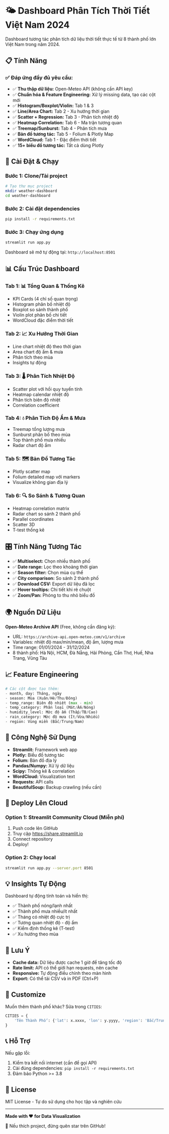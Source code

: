 # 🌤️ Dashboard Phân Tích Thời Tiết Việt Nam 2024

Dashboard tương tác phân tích dữ liệu thời tiết thực tế từ 8 thành phố lớn Việt Nam trong năm 2024.

## 📋 Tính Năng

### ✅ Đáp ứng đầy đủ yêu cầu:

- ✅ **Thu thập dữ liệu:** Open-Meteo API (không cần API key)
- ✅ **Chuẩn hóa & Feature Engineering:** Xử lý missing data, tạo các cột mới
- ✅ **Histogram/Boxplot/Violin:** Tab 1 & 3
- ✅ **Line/Area Chart:** Tab 2 - Xu hướng thời gian
- ✅ **Scatter + Regression:** Tab 3 - Phân tích nhiệt độ
- ✅ **Heatmap Correlation:** Tab 6 - Ma trận tương quan
- ✅ **Treemap/Sunburst:** Tab 4 - Phân tích mưa
- ✅ **Bản đồ tương tác:** Tab 5 - Folium & Plotly Map
- ✅ **WordCloud:** Tab 1 - Đặc điểm thời tiết
- ✅ **15+ biểu đồ tương tác:** Tất cả dùng Plotly

## 🚀 Cài Đặt & Chạy

### Bước 1: Clone/Tải project

```bash
# Tạo thư mục project
mkdir weather-dashboard
cd weather-dashboard
```

### Bước 2: Cài đặt dependencies

```bash
pip install -r requirements.txt
```

### Bước 3: Chạy ứng dụng

```bash
streamlit run app.py
```

Dashboard sẽ mở tự động tại: `http://localhost:8501`

## 📊 Cấu Trúc Dashboard

### Tab 1: 📊 Tổng Quan & Thống Kê
- KPI Cards (4 chỉ số quan trọng)
- Histogram phân bố nhiệt độ
- Boxplot so sánh thành phố
- Violin plot phân bố chi tiết
- WordCloud đặc điểm thời tiết

### Tab 2: 📈 Xu Hướng Thời Gian
- Line chart nhiệt độ theo thời gian
- Area chart độ ẩm & mưa
- Phân tích theo mùa
- Insights tự động

### Tab 3: 🌡️ Phân Tích Nhiệt Độ
- Scatter plot với hồi quy tuyến tính
- Heatmap calendar nhiệt độ
- Phân tích biên độ nhiệt
- Correlation coefficient

### Tab 4: 💧 Phân Tích Độ Ẩm & Mưa
- Treemap tổng lượng mưa
- Sunburst phân bố theo mùa
- Top thành phố mưa nhiều
- Radar chart độ ẩm

### Tab 5: 🗺️ Bản Đồ Tương Tác
- Plotly scatter map
- Folium detailed map với markers
- Visualize không gian địa lý

### Tab 6: 🔍 So Sánh & Tương Quan
- Heatmap correlation matrix
- Radar chart so sánh 2 thành phố
- Parallel coordinates
- Scatter 3D
- T-test thống kê

## 🎛️ Tính Năng Tương Tác

- ✅ **Multiselect:** Chọn nhiều thành phố
- ✅ **Date range:** Lọc theo khoảng thời gian
- ✅ **Season filter:** Chọn mùa cụ thể
- ✅ **City comparison:** So sánh 2 thành phố
- ✅ **Download CSV:** Export dữ liệu đã lọc
- ✅ **Hover tooltips:** Chi tiết khi rê chuột
- ✅ **Zoom/Pan:** Phóng to thu nhỏ biểu đồ

## 🌍 Nguồn Dữ Liệu

**Open-Meteo Archive API** (Free, không cần đăng ký):
- URL: `https://archive-api.open-meteo.com/v1/archive`
- Variables: nhiệt độ max/min/mean, độ ẩm, lượng mưa
- Time range: 01/01/2024 - 31/12/2024
- 8 thành phố: Hà Nội, HCM, Đà Nẵng, Hải Phòng, Cần Thơ, Huế, Nha Trang, Vũng Tàu

## 📈 Feature Engineering

```python
# Các cột được tạo thêm:
- month, day: Tháng, ngày
- season: Mùa (Xuân/Hè/Thu/Đông)
- temp_range: Biên độ nhiệt (max - min)
- temp_category: Phân loại (Mát/Ấm/Nóng)
- humidity_level: Mức độ ẩm (Thấp/TB/Cao)
- rain_category: Mức độ mưa (Ít/Vừa/Nhiều)
- region: Vùng miền (Bắc/Trung/Nam)
```

## 🎨 Công Nghệ Sử Dụng

- **Streamlit:** Framework web app
- **Plotly:** Biểu đồ tương tác
- **Folium:** Bản đồ địa lý
- **Pandas/Numpy:** Xử lý dữ liệu
- **Scipy:** Thống kê & correlation
- **WordCloud:** Visualization text
- **Requests:** API calls
- **BeautifulSoup:** Backup crawling (nếu cần)

## 📱 Deploy Lên Cloud

### Option 1: Streamlit Community Cloud (Miễn phí)

1. Push code lên GitHub
2. Truy cập https://share.streamlit.io
3. Connect repository
4. Deploy!

### Option 2: Chạy local

```bash
streamlit run app.py --server.port 8501
```

## 💡 Insights Tự Động

Dashboard tự động tính toán và hiển thị:
- ✅ Thành phố nóng/lạnh nhất
- ✅ Thành phố mưa nhiều/ít nhất
- ✅ Tháng có nhiệt độ cực trị
- ✅ Tương quan nhiệt độ - độ ẩm
- ✅ Kiểm định thống kê (T-test)
- ✅ Xu hướng theo mùa

## 📝 Lưu Ý

- **Cache data:** Dữ liệu được cache 1 giờ để tăng tốc độ
- **Rate limit:** API có thể giới hạn requests, nên cache
- **Responsive:** Tự động điều chỉnh theo màn hình
- **Export:** Có thể tải CSV và in PDF (Ctrl+P)

## 🔧 Customize

Muốn thêm thành phố khác? Sửa trong `CITIES`:

```python
CITIES = {
    'Tên Thành Phố': {'lat': x.xxxx, 'lon': y.yyyy, 'region': 'Bắc/Trung/Nam'}
}
```

## 📞 Hỗ Trợ

Nếu gặp lỗi:
1. Kiểm tra kết nối internet (cần để gọi API)
2. Cài đúng dependencies: `pip install -r requirements.txt`
3. Đảm bảo Python >= 3.8

## 📄 License

MIT License - Tự do sử dụng cho học tập và nghiên cứu

---

**Made with ❤️ for Data Visualization**

🌟 Nếu thích project, đừng quên star trên GitHub!
